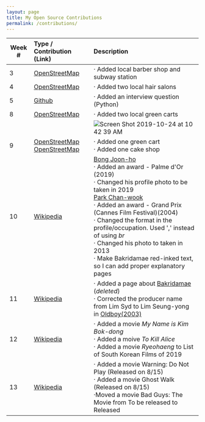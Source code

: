 ```yaml
---
layout: page
title: My Open Source Contributions
permalink: /contributions/
---
```


<!--
Type of the contribution should be "Wikipedia edit", "OpenStreet Map feature", "Project Documentation", "Project Code", "Blog Edit", etc.

The description should include a brief summary of what you did.

Replace the first row below with your contribution.

-->





| Week # | Type / Contribution (Link) | Description |
|---|:---|:---|
| 3 | [OpenStreetMap](https://www.openstreetmap.org/changeset/74404500) | · Added local barber shop and subway station |
| 4 | [OpenStreetMap](https://www.openstreetmap.org/changeset/74786743#map=19/40.77031/-73.95781) | · Added two local hair salons |
| 5 | [Github](https://github.com/adityaarakeri/Interview-solved/pull/7) | · Added an interview question (Python) |
| 8 | [OpenStreetMap](https://www.openstreetmap.org/edit#map=19/40.77301/-73.95819) | · Added two local green carts |
| | | ![Screen Shot 2019-10-24 at 10 42 39 AM](https://user-images.githubusercontent.com/30683150/67496938-32fe0880-f64b-11e9-97ce-3bea4c494479.png) |
| 9 | [OpenStreetMap](https://www.openstreetmap.org/node/6918676615#map=19/40.77794/-73.95147)<br> [OpenStreetMap](https://www.openstreetmap.org/changeset/76248010) | · Added one green cart<br> · Added one cake shop |
| 10 | [Wikipedia](https://en.wikipedia.org/wiki/Special:Contributions/Nancydocode) | [Bong Joon-ho](https://en.wikipedia.org/wiki/Bong_Joon-ho)<br> · Added an award - Palme d'Or (2019) <br> · Changed his profile photo to be taken in 2019 <br> [Park Chan-wook](https://en.wikipedia.org/wiki/Park_Chan-wook) <br> · Added an award - Grand Prix (Cannes Film Festival)(2004) <br> · Changed the format in the profile/occupation. Used ',' instead of using _br_ <br> · Changed his photo to taken in 2013 <br> · Make Bakridamae red-inked text, so I can add proper explanatory pages |
| 11 | [Wikipedia](https://en.wikipedia.org/wiki/Special:Contributions/Nancydocode) | · Added a page about [Bakridamae](https://en.wikipedia.org/wiki/Bakridamae) (_deleted_) <br> · Corrected the producer name from Lim Syd to Lim Seung-yong in [Oldboy(2003)](https://en.wikipedia.org/wiki/Oldboy_(2003_film)) |
| 12 | [Wikipedia](https://en.wikipedia.org/wiki/Special:Contributions/Nancydocode) | · Added a movie _My Name is Kim Bok-dong_ <br> · Added a moive _To Kill Alice_ <br> · Added a movie _Ryeohaeng_ to List of South Korean Films of 2019 |
| 13 | [Wikipedia](https://en.wikipedia.org/wiki/Special:Contributions/Nancydocode) | · Added a movie Warning: Do Not Play (Released on 8/15) <br> · Added a movie Ghost Walk (Released on 8/15) <br> ·Moved a movie Bad Guys: The Movie from To be released to Released |
